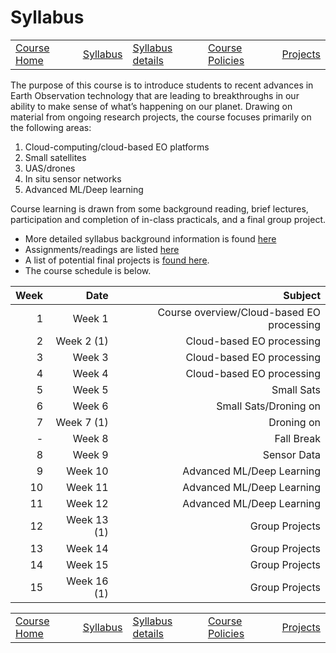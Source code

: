 # Syllabus

|                                |                         |                                         |                                       |                                     |
|--------------------------------|-------------------------|-----------------------------------------|---------------------------------------|-------------------------------------|
| [Course Home](../../README.md) | [Syllabus](syllabus.md) | [Syllabus details](syllabus-details.md) | [Course Policies](course-policies.md) | [Projects](../projects/projects.md) |

The purpose of this course is to introduce students to recent advances
in Earth Observation technology that are leading to breakthroughs in our
ability to make sense of what’s happening on our planet. Drawing on
material from ongoing research projects, the course focuses primarily on
the following areas:

1.  Cloud-computing/cloud-based EO platforms
2.  Small satellites
3.  UAS/drones
4.  In situ sensor networks
5.  Advanced ML/Deep learning

Course learning is drawn from some background reading, brief lectures,
participation and completion of in-class practicals, and a final group
project.

- More detailed syllabus background information is found
  [here](general-information.md)
- Assignments/readings are listed [here]()
- A list of potential final projects is [found here](projects.md).
- The course schedule is below.

| Week |        Date |                                   Subject |
|-----:|------------:|------------------------------------------:|
|    1 |      Week 1 | Course overview/Cloud-based EO processing |
|    2 |  Week 2 (1) |                 Cloud-based EO processing |
|    3 |      Week 3 |                 Cloud-based EO processing |
|    4 |      Week 4 |                 Cloud-based EO processing |
|    5 |      Week 5 |                                Small Sats |
|    6 |      Week 6 |                     Small Sats/Droning on |
|    7 |  Week 7 (1) |                                Droning on |
|   \- |      Week 8 |                                Fall Break |
|    8 |      Week 9 |                               Sensor Data |
|    9 |     Week 10 |                 Advanced ML/Deep Learning |
|   10 |     Week 11 |                 Advanced ML/Deep Learning |
|   11 |     Week 12 |                 Advanced ML/Deep Learning |
|   12 | Week 13 (1) |                            Group Projects |
|   13 |     Week 14 |                            Group Projects |
|   14 |     Week 15 |                            Group Projects |
|   15 | Week 16 (1) |                            Group Projects |

|                                |                         |                                         |                                       |                                     |
|--------------------------------|-------------------------|-----------------------------------------|---------------------------------------|-------------------------------------|
| [Course Home](../../README.md) | [Syllabus](syllabus.md) | [Syllabus details](syllabus-details.md) | [Course Policies](course-policies.md) | [Projects](../projects/projects.md) |
